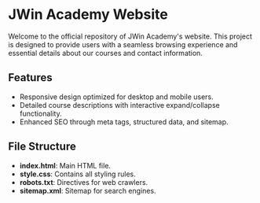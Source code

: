 # JWin Academy Website

Welcome to the official repository of JWin Academy's website. This project is designed to provide users with a seamless browsing experience and essential details about our courses and contact information.

## Features
- Responsive design optimized for desktop and mobile users.
- Detailed course descriptions with interactive expand/collapse functionality.
- Enhanced SEO through meta tags, structured data, and sitemap.

## File Structure
- **index.html**: Main HTML file.
- **style.css**: Contains all styling rules.
- **robots.txt**: Directives for web crawlers.
- **sitemap.xml**: Sitemap for search engines.

